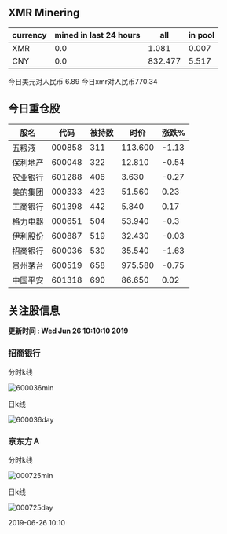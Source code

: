 ## XMR Minering

|currency|mined in last 24 hours|all|in pool|
|---|---|---|---|
|XMR|0.0|1.081|0.007|
|CNY|0.0|832.477|5.517|

今日美元对人民币 6.89	今日xmr对人民币770.34


## 今日重仓股 

|股名|代码|被持数|时价|涨跌%|
|---|---|---|---|---|
|五粮液|000858|311|113.600|-1.13|
|保利地产|600048|322|12.810|-0.54|
|农业银行|601288|406|3.630|-0.27|
|美的集团|000333|423|51.560|0.23|
|工商银行|601398|442|5.840|0.17|
|格力电器|000651|504|53.940|-0.3|
|伊利股份|600887|519|32.430|-0.03|
|招商银行|600036|530|35.540|-1.63|
|贵州茅台|600519|658|975.580|-0.75|
|中国平安|601318|690|86.650|0.02|

## 关注股信息
**更新时间 : Wed Jun 26 10:10:10 2019**
### 招商银行 
分时k线

![600036min](http://image.sinajs.cn/newchart/min/n/sh600036.gif)

日k线

![600036day](http://image.sinajs.cn/newchart/daily/n/sh600036.gif)

### 京东方Ａ 
分时k线

![000725min](http://image.sinajs.cn/newchart/min/n/sz000725.gif)

日k线

![000725day](http://image.sinajs.cn/newchart/daily/n/sz000725.gif)

2019-06-26 10:10